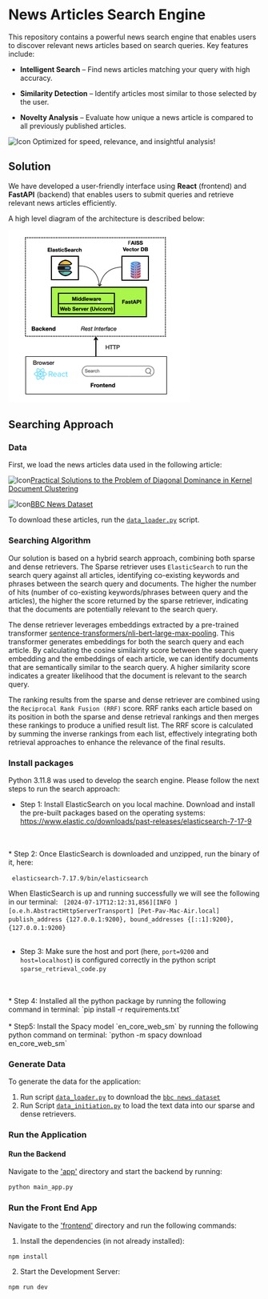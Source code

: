 # News Articles Search Engine

This repository contains a powerful news search engine that enables users to discover relevant news articles based on search queries. Key features include:

* **Intelligent Search** – Find news articles matching your query with high accuracy.

* **Similarity Detection** – Identify articles most similar to those selected by the user.

* **Novelty Analysis** – Evaluate how unique a news article is compared to all previously published articles.

<img src="https://github.githubassets.com/images/icons/emoji/unicode/1f680.png?v8" alt="Icon" width="22" height="22"> Optimized for speed, relevance, and insightful analysis!



## Solution
We have developed a user-friendly interface using **React** (frontend) and **FastAPI** (backend) that enables users to submit queries and retrieve relevant news articles efficiently.


A high level diagram of the architecture is described below:

![Alt Text](images/search_architecture.png)



## Searching Approach

### Data
First, we load the news articles data used in the following article: 

<img src= "https://github.githubassets.com/images/icons/emoji/unicode/1f4c4.png?v8" alt="Icon" width="22" height="22">[Practical Solutions to the Problem of Diagonal Dominance in Kernel Document Clustering](https://publications.scss.tcd.ie/tech-reports/reports.06/TCD-CS-2006-04.pdf) 

<img src= "https://github.githubassets.com/images/icons/emoji/unicode/1f517.png?v8" alt="Icon" width="22" height="22">[BBC News Dataset](http://mlg.ucd.ie/datasets/bbc.html) 

To download these articles, run the [`data_loader.py`](data/data_loader.py) script.


 

### Searching Algorithm

Our solution is based on a hybrid search approach, combining both sparse and dense retrievers. The Sparse retriever uses `ElasticSearch` to run the search query against all articles, identifying co-existing keywords and phrases between the search query and documents. The higher the number of hits (number of co-existing keywords/phrases between query and the articles), the higher the score returned by the sparse retriever, indicating that the documents are potentially relevant to the search query.

The dense retriever leverages embeddings extracted by a pre-trained transformer [sentence-transformers/nli-bert-large-max-pooling](https://huggingface.co/sentence-transformers/nli-bert-large-max-pooling). This transformer generates embeddings for both the search query and each article. By calculating the cosine similairity score between the search query embedding and the embeddings of each article, we can identify documents that are semantically similar to the search query. A higher similarity score indicates a greater likelihood that the document is relevant to the search query.

The ranking results from the sparse and dense retriever are combined using the `Reciprocal Rank Fusion (RRF)` score. RRF ranks each article based on its position in both the sparse and dense retrieval rankings and then merges these rankings to produce a unified result list. The RRF score is calculated by summing the inverse rankings from each list, effectively integrating both retrieval approaches to enhance the relevance of the final results.

### Install packages

Python 3.11.8 was used to develop the search engine. Please follow the next steps to run the search approach:
* Step 1: Install ElasticSearch on you local machine. Download and 
install the pre-built packages based on the operating systems: https://www.elastic.co/downloads/past-releases/elasticsearch-7-17-9 
<br>
<br>
* Step 2: Once ElasticSearch is downloaded and unzipped, run the binary of it, here:

  ``` elasticsearch-7.17.9/bin/elasticsearch```

  When ElasticSearch is up and running successfully we will see the following in our terminal:
   ``` [2024-07-17T12:12:31,856][INFO ][o.e.h.AbstractHttpServerTransport] [Pet-Pav-Mac-Air.local] publish_address {127.0.0.1:9200}, bound_addresses {[::1]:9200}, {127.0.0.1:9200}```
<br>
<br>
* Step 3: Make sure the host and port (here, `port=9200` and `host=localhost`) is configured correctly in the python script `sparse_retrieval_code.py`
<br>
<br>
* Step 4: Installed all the python package by running the following command in terminal: `pip install -r requirements.txt`  
<br>
<br>
* Step5: Install the Spacy model `en_core_web_sm` by running the following python command on terminal: `python -m spacy download en_core_web_sm`



### Generate Data

To generate the data for the application:

1) Run script [`data_loader.py`](data/data_loader.py) to download the [`bbc news dataset`](http://mlg.ucd.ie/datasets/bbc.html)
2) Run Script [`data_initiation.py`](data/data_initiation.py) to load the text data into our sparse and dense retrievers.


### Run the Application

#### Run the Backend

Navigate to the ['app'](app) directory and start the backend by running: 

```sh
python main_app.py
```

### Run the Front End App

Navigate to the ['frontend'](frontend) directory and run the following commands:

1. Install the dependencies (in not already installed):
```shel 
npm install
```


2. Start the Development Server:

```sh   
npm run dev
```
